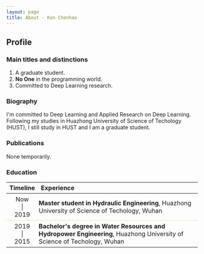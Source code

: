 ```yaml
---
layout: page
title: About - Kan Chenhao
---
```


<style>
  @media screen and (min-width: 600px){
    article{
      border: 1px solid #303030;
      border-radius: 0.2em;
      box-shadow: 0 1px 2px 0 #000, 0 2px 5px 0 #000;
      background: #202020;
      padding: 0.5em 1em;
      list-style: none;
      opacity:0.9;
    }
  }
  td{
    padding: 5px 2px;
    border-bottom: 1px dashed #b5e853;
  }
</style>

## Profile

### Main titles and distinctions

1.  A graduate student.
1.  **No One** in the programming world.
1.  Committed to Deep Learning research.

### Biography

I'm committed to Deep Learning and Applied Research on Deep Learning. Following my studies in Huazhong University of Science of Techology (HUST), I still study in HUST and I am a graduate student.

### Publications
None temporarily.

### Education

| Timeline     | Experience                                                                                                              |
|:------------:|:------------------------------------------------------------------------------------------------------------------------|
| Now <br/>\|<br/> 2019  | **Master student in Hydraulic Engineering**, Huazhong University of Science of Techology, Wuhan                         |
| 2019 <br/>\|<br/> 2015  | **Bachelor's degree in Water Resources and Hydropower Engineering**, Huazhong University of Science of Techology, Wuhan |
